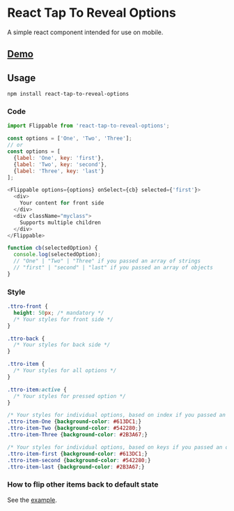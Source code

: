 React Tap To Reveal Options
===========================

A simple react component intended for use on mobile.

## [Demo](http://enkidevs.github.io/react-tap-to-reveal-options/)

## Usage

```
npm install react-tap-to-reveal-options
```

### Code
```javascript
import Flippable from 'react-tap-to-reveal-options';

const options = ['One', 'Two', 'Three'];
// or
const options = [
  {label: 'One', key: 'first'},
  {label: 'Two', key: 'second'},
  {label: 'Three', key: 'last'}
];

<Flippable options={options} onSelect={cb} selected={'first'}>
  <div>
    Your content for front side
  </div>
  <div className="myclass">
    Supports multiple children
  </div>
</Flippable>

function cb(selectedOption) {
  console.log(selectedOption);
  // "One" | "Two" | "Three" if you passed an array of strings
  // "first" | "second" | "last" if you passed an array of objects
}

```

### Style
```css
.ttro-front {
  height: 50px; /* mandatory */
  /* Your styles for front side */
}

.ttro-back {
  /* Your styles for back side */
}

.ttro-item {
  /* Your styles for all options */
}

.ttro-item:active {
  /* Your styles for pressed option */
}

/* Your styles for individual options, based on index if you passed an array */
.ttro-item-One {background-color: #613DC1;}
.ttro-item-Two {background-color: #542280;}
.ttro-item-Three {background-color: #2B3A67;}

/* Your styles for individual options, based on keys if you passed an object */
.ttro-item-first {background-color: #613DC1;}
.ttro-item-second {background-color: #542280;}
.ttro-item-last {background-color: #2B3A67;}
```

### How to flip other items back to default state
See the [example](https://github.com/enkidevs/react-tap-to-reveal-options/blob/master/example/example.js).
